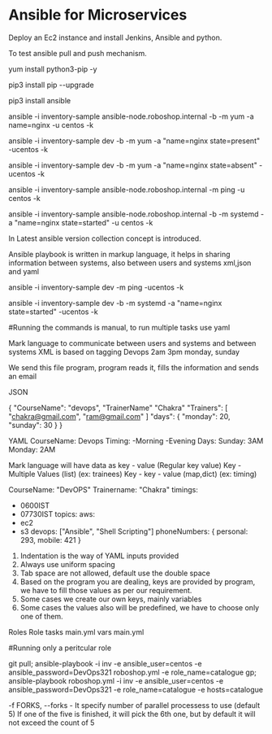 # Ansible for Microservices


Deploy an Ec2 instance and install Jenkins, Ansible and python.

To test ansible pull and push mechanism. 

yum install python3-pip -y

pip3 install pip --upgrade

pip3 install ansible

ansible -i inventory-sample ansible-node.roboshop.internal  -b -m yum -a name=nginx  -u centos -k

ansible -i inventory-sample dev -b -m yum -a "name=nginx state=present" -ucentos -k

ansible -i inventory-sample dev -b -m yum -a "name=nginx state=absent" -ucentos -k
 
ansible -i inventory-sample ansible-node.roboshop.internal  -m ping  -u centos -k

ansible -i inventory-sample ansible-node.roboshop.internal  -b -m systemd -a "name=nginx state=started"  -u centos -k

In Latest ansible version collection concept is introduced.

Ansible playbook is written in markup language, it helps in sharing information between systems, also between users and systems
xml,json and yaml


ansible -i inventory-sample dev -m ping -ucentos -k


ansible -i inventory-sample dev -b -m systemd -a "name=nginx state=started" -ucentos -k

#Running the commands is manual, to run multiple tasks use yaml

Mark language to communicate between users and systems and between systems
XML is based on tagging
<courseName>Devops</courseName>
<timing>
  <morning>2am</morning>
  <evening>3pm</evening>
</timing>
<days>
 monday,
 sunday
 </days>

We send this file program, program reads it, fills the information and sends an email

JSON

{
"CourseName": "devops",
"TrainerName" "Chakra"
"Trainers": [
  "chakra@gmail.com",
  "ram@gmail.com"
 ]
"days": 
   { "monday": 20,
     "sunday": 30
  }
}

YAML
CourseName: Devops
Timing:
 -Morning
 -Evening
Days:
 Sunday: 3AM
 Monday: 2AM

Mark language will have data as 
key - value (Regular key value)
Key - Multiple Values (list) (ex: trainees)
Key - key - value (map,dict) (ex: timing)

CourseName: "DevOPS"
Trainername: "Chakra"
timings:
  - 0600IST
  - 07730IST
topics:
 aws:
  - ec2
  - s3
 devops: ["Ansible", "Shell Scripting"]
phoneNumbers: { personal: 293, mobile: 421 }

1) Indentation is the way of YAML inputs provided
2) Always use uniform spacing
3) Tab space are not allowed, default use the double space
4) Based on the program you are dealing, keys are provided by program, we have to
fill those values as per our requirement.
5) Some cases we create our own keys, mainly variables
6) Some cases the values also will be predefined, we have to choose only one of them.

Roles
  Role
   tasks
     main.yml
   vars
     main.yml


#Running only a peritcular role

git pull; ansible-playbook -i inv -e ansible_user=centos -e ansible_password=DevOps321 roboshop.yml -e role_name=catalogue
gp; ansible-playbook roboshop.yml -i inv  -e ansible_user=centos -e ansible_password=DevOps321 -e role_name=catalogue -e hosts=catalogue

-f FORKS, --forks  - It specify number of parallel processess to use (default 5)
If one of the five is finished, it will pick the 6th one, but by default it will not exceed the count of  5